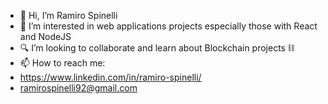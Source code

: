 - 👋 Hi, I’m Ramiro Spinelli
- 🤩 I’m interested in web applications projects especially those with React and NodeJS
- 🔍 I’m looking to collaborate and learn about Blockchain projects ⛓️
- 📫 How to reach me:
- https://www.linkedin.com/in/ramiro-spinelli/
- ramirospinelli92@gmail.com

<!---
ramirospinelli/ramirospinelli is a ✨ special ✨ repository because its `README.md` (this file) appears on your GitHub profile.
You can click the Preview link to take a look at your changes.
--->
